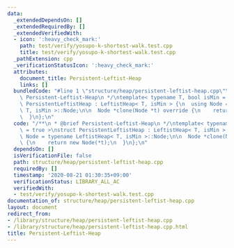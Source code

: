 ```yaml
---
data:
  _extendedDependsOn: []
  _extendedRequiredBy: []
  _extendedVerifiedWith:
  - icon: ':heavy_check_mark:'
    path: test/verify/yosupo-k-shortest-walk.test.cpp
    title: test/verify/yosupo-k-shortest-walk.test.cpp
  _pathExtension: cpp
  _verificationStatusIcon: ':heavy_check_mark:'
  attributes:
    document_title: Persistent-Leftist-Heap
    links: []
  bundledCode: "#line 1 \"structure/heap/persistent-leftist-heap.cpp\"\n/**\n * @brief\
    \ Persistent-Leftist-Heap\n */\ntemplate< typename T, bool isMin = true >\nstruct\
    \ PersistentLeftistHeap : LeftistHeap< T, isMin > {\n  using Node = typename LeftistHeap<\
    \ T, isMin >::Node;\n\n  Node *clone(Node *t) override {\n    return new Node(*t);\n\
    \  }\n};\n"
  code: "/**\n * @brief Persistent-Leftist-Heap\n */\ntemplate< typename T, bool isMin\
    \ = true >\nstruct PersistentLeftistHeap : LeftistHeap< T, isMin > {\n  using\
    \ Node = typename LeftistHeap< T, isMin >::Node;\n\n  Node *clone(Node *t) override\
    \ {\n    return new Node(*t);\n  }\n};\n"
  dependsOn: []
  isVerificationFile: false
  path: structure/heap/persistent-leftist-heap.cpp
  requiredBy: []
  timestamp: '2020-08-21 01:30:35+09:00'
  verificationStatus: LIBRARY_ALL_AC
  verifiedWith:
  - test/verify/yosupo-k-shortest-walk.test.cpp
documentation_of: structure/heap/persistent-leftist-heap.cpp
layout: document
redirect_from:
- /library/structure/heap/persistent-leftist-heap.cpp
- /library/structure/heap/persistent-leftist-heap.cpp.html
title: Persistent-Leftist-Heap
---
```

